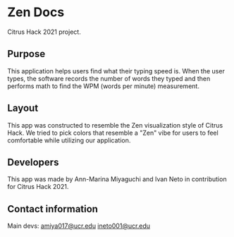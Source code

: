 # Zen Docs
Citrus Hack 2021 project.

## Purpose

This application helps users find what their typing speed is. When the user types, the software records the number of words they typed and then performs math to find the WPM (words per minute) measurement.

## Layout

This app was constructed to resemble the Zen visualization style of Citrus Hack. We tried to pick colors that resemble a "Zen" vibe for users to feel comfortable while utilizing our application.

## Developers

This app was made by Ann-Marina Miyaguchi and Ivan Neto in contribution for Citrus Hack 2021.

## Contact information

Main devs:
  amiya017@ucr.edu
  ineto001@ucr.edu
